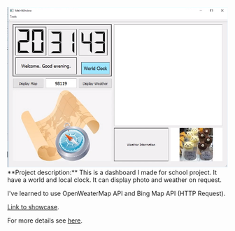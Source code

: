 <img src="images/Project 1.png?raw=true"/>
**Project description:** This is a dashboard I made for school project. It have a world and local clock. It can display photo and weather on request.

I've learned to use OpenWeaterMap API and Bing Map API (HTTP Request).

[Link to showcase](https://www.youtube.com/watch?v=LVtO96ey9pQ&feature=youtu.be).

For more details see [here](https://github.com/vuducquynh94/Dashboard.git).
